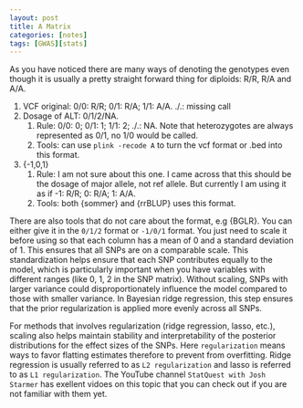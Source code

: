 ```yaml
---
layout: post
title: A Matrix
categories: [notes]
tags: [GWAS][stats]
---
```




As you have noticed there are many ways of denoting the genotypes even though it is usually a pretty straight forward thing for diploids: R/R, R/A and A/A.

1. VCF original: 0/0: R/R; 0/1: R/A; 1/1: A/A. ./.: missing call
2. Dosage of ALT: 0/1/2/NA. 
    1. Rule: 0/0: 0; 0/1: 1; 1/1: 2; ./.: NA. Note that heterozygotes are always represented as 0/1, no 1/0 would be called.
    2. Tools: can use `plink -recode A` to turn the vcf format or .bed into this format.
3. {-1,0,1}
    1. Rule: I am not sure about this one. I came across that this should be the dosage of major allele, not ref allele. But currently I am using it as if -1: R/R; 0: R/A; 1: A/A.
    2. Tools: both {sommer} and {rrBLUP} uses this format.

There are also tools that do not care about the format, e.g {BGLR}. You can either give it in the `0/1/2` format or `-1/0/1` format. You just need to scale it before using so that each column has a mean of 0 and a standard deviation of 1. This ensures that all SNPs are on a comparable scale. This standardization helps ensure that each SNP contributes equally to the model, which is particularly important when you have variables with different ranges (like 0, 1, 2 in the SNP matrix). Without scaling, SNPs with larger variance could disproportionately influence the model compared to those with smaller variance. In Bayesian ridge regression, this step ensures that the prior regularization is applied more evenly across all SNPs. 

For methods that involves regularization (ridge regression, lasso, etc.), scaling also helps maintain stability and interpretability of the posterior distributions for the effect sizes of the SNPs. Here `regularization` means ways to favor flatting estimates therefore to prevent from overfitting. Ridge regression is usually referred to as `L2 regularization` and lasso is referred to as `L1 regularization`. The YouTube channel `StatQuest with Josh Starmer` has exellent vidoes on this topic that you can check out if you are not familiar with them yet.






